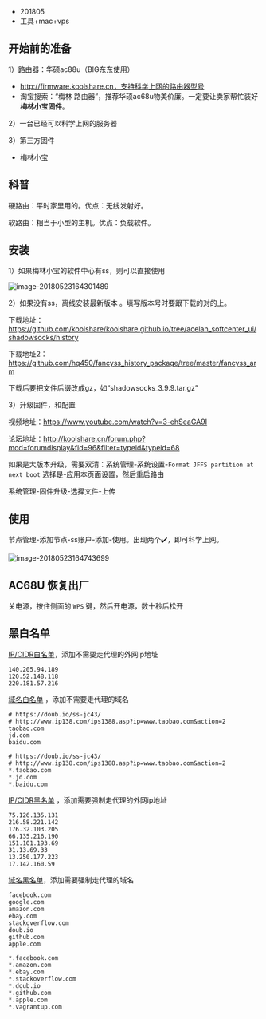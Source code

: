 * 201805
* 工具+mac+vps



## 开始前的准备

1）路由器：华硕ac88u（BIG东东使用）

* http://firmware.koolshare.cn，支持科学上网的路由器型号
* 淘宝搜索：“梅林 路由器”，推荐华硕ac68u物美价廉。一定要让卖家帮忙装好**梅林小宝固件**。

2）一台已经可以科学上网的服务器

3）第三方固件

* 梅林小宝



## 科普

硬路由：平时家里用的。优点：无线发射好。

软路由：相当于小型的主机。优点：负载软件。



## 安装

1）如果梅林小宝的软件中心有ss，则可以直接使用

![image-20180523164301489](https://ws4.sinaimg.cn/large/006tKfTcgy1frld73t86sj30ds0awn06.jpg)

2）如果没有ss，离线安装最新版本 。填写版本号时要跟下载的对的上。

下载地址：https://github.com/koolshare/koolshare.github.io/tree/acelan_softcenter_ui/shadowsocks/history

下载地址2：https://github.com/hq450/fancyss_history_package/tree/master/fancyss_arm

下载后要把文件后缀改成gz，如“shadowsocks_3.9.9.tar.gz”

3）升级固件，和配置

视频地址：https://www.youtube.com/watch?v=3-ehSeaGA9I

论坛地址：http://koolshare.cn/forum.php?mod=forumdisplay&fid=96&filter=typeid&typeid=68

如果是大版本升级，需要双清：系统管理-系统设置-`Format JFFS partition at next boot` 选择是-应用本页面设置，然后重启路由

系统管理-固件升级-选择文件-上传



## 使用

节点管理-添加节点-ss账户-添加-使用。出现两个✔️，即可科学上网。

![image-20180523164743699](https://ws2.sinaimg.cn/large/006tKfTcgy1frldbyg6qgj30dy0aowiv.jpg)



## AC68U 恢复出厂

关电源，按住侧面的 `WPS` 键，然后开电源，数十秒后松开



## 黑白名单

[IP/CIDR白名单](javascript:void(0);)，添加不需要走代理的外网ip地址

```
140.205.94.189
120.52.148.118
220.181.57.216
```

[域名白名单](javascript:void(0);) ，添加不需要走代理的域名

```
# https://doub.io/ss-jc43/
# http://www.ip138.com/ips1388.asp?ip=www.taobao.com&action=2
taobao.com
jd.com
baidu.com
```

```
# https://doub.io/ss-jc43/
# http://www.ip138.com/ips1388.asp?ip=www.taobao.com&action=2
*.taobao.com
*.jd.com
*.baidu.com
```



[IP/CIDR黑名单](javascript:void(0);) ，添加需要强制走代理的外网ip地址

```
75.126.135.131
216.58.221.142
176.32.103.205
66.135.216.190
151.101.193.69
31.13.69.33
13.250.177.223
17.142.160.59
```

[域名黑名单](javascript:void(0);)，添加需要强制走代理的域名

```
facebook.com
google.com
amazon.com
ebay.com
stackoverflow.com
doub.io
github.com
apple.com
```

```
*.facebook.com
*.amazon.com
*.ebay.com
*.stackoverflow.com
*.doub.io
*.github.com
*.apple.com
*.vagrantup.com
```





